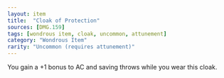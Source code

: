 ```yaml
---
layout: item
title:  "Cloak of Protection"
sources: [DMG.159]
tags: [wondrous item, cloak, uncommon, attunement]
category: "Wondrous Item"
rarity: "Uncommon (requires attunement)"
---
```


You gain a +1 bonus to AC and saving throws while you wear this cloak.